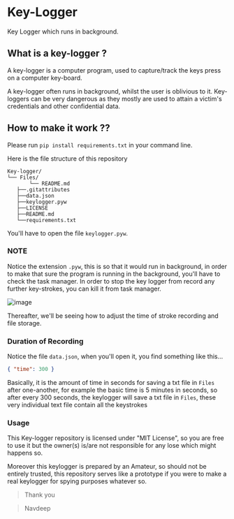 # Key-Logger
Key Logger which runs in background.

## What is a key-logger ?

A key-logger is a computer program, used to capture/track the keys press on a computer key-board.

A key-logger often runs in background, whilst the user is oblivious to it.
Key-loggers can be very dangerous as they mostly are used to attain a victim's credentials and other confidential data.

## How to make it work ??
Please run `pip install requirements.txt` in your command line.

Here is the file structure of this repository

```
Key-logger/
└── Files/
       └── README.md
   ├──.gitattributes
   ├──data.json
   ├──keylogger.pyw
   ├──LICENSE
   ├──README.md
   └──requirements.txt
```

You'll have to open the file `keylogger.pyw`. 

### NOTE
Notice the extension `.pyw`, this is so that it would run in background, in order to make that sure the program is running in the background, you'll have to check the task manager. In order to stop the key logger from record any further key-strokes, you can kill it from task manager.

![image](https://user-images.githubusercontent.com/83499821/139443037-83bb03ea-dc0d-4e6b-a525-e233781570a4.png)

Thereafter, we'll be seeing how to adjust the time of stroke recording and file storage.

### Duration of Recording

Notice the file `data.json`, when you'll open it, you find something like this...

```json
{ "time": 300 }
```
Basically, it is the amount of time in seconds for saving a txt file in `Files` after one-another, for example the basic time is 5 minutes in seconds, so after every 300 seconds, the keylogger will save a txt file in `Files`, these very individual text file contain all the keystrokes

### Usage

This Key-logger repository is licensed under "MIT License", so you are free to use it but the owner(s) is/are not responsible for any lose which might happens so. 

Moreover this keylogger is prepared by an Amateur, so should not be entirely trusted, this repository serves like a prototype if you were to make a real keylogger for spying purposes whatever so.

>Thank you

>Navdeep